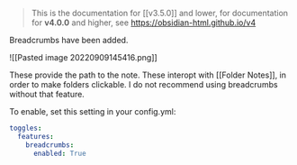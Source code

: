 > This is the documentation for [[v3.5.0]] and lower, for documentation for **v4.0.0** and higher, see https://obsidian-html.github.io/v4

Breadcrumbs have been added.

![[Pasted image 20220909145416.png]]

These provide the path to the note. These interopt with [[Folder Notes]], in order to make folders clickable. I do not recommend using breadcrumbs without that feature.

To enable, set this setting in your config.yml:
``` yaml
toggles:
  features:
    breadcrumbs:
      enabled: True
```
